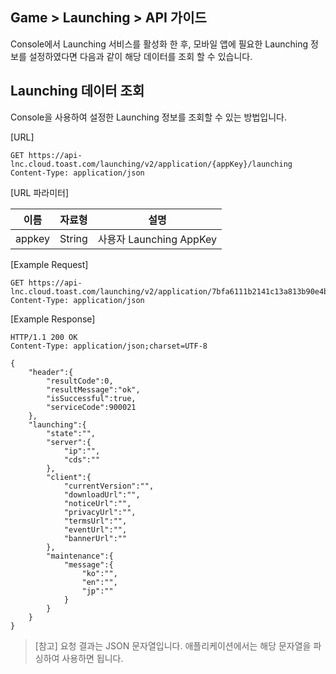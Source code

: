 ## Game > Launching > API 가이드

Console에서 Launching 서비스를 활성화 한 후, 모바일 앱에 필요한 Launching 정보를 설정하였다면 다음과 같이 해당 데이터를 조회 할 수 있습니다.

## Launching 데이터 조회

Console을 사용하여 설정한 Launching 정보를 조회할 수 있는 방법입니다.

[URL]

```http
GET https://api-lnc.cloud.toast.com/launching/v2/application/{appKey}/launching
Content-Type: application/json
```

[URL 파라미터]

| 이름     | 자료형    | 설명                   |
| ------ | ------ | -------------------- |
| appkey | String | 사용자 Launching AppKey |

[Example Request]

```http
GET https://api-lnc.cloud.toast.com/launching/v2/application/7bfa6111b2141c13a813b90e4b314ac7308ea00dc2584611c089518f2da5cb6a/launching
Content-Type: application/json
```

[Example Response]

```http
HTTP/1.1 200 OK
Content-Type: application/json;charset=UTF-8

{
    "header":{
        "resultCode":0,
        "resultMessage":"ok",
        "isSuccessful":true,
        "serviceCode":900021
    },
    "launching":{
        "state":"",
        "server":{
            "ip":"",
            "cds":""
        },
        "client":{
            "currentVersion":"",
            "downloadUrl":"",
            "noticeUrl":"",
            "privacyUrl":"",
            "termsUrl":"",
            "eventUrl":"",
            "bannerUrl":""
        },
        "maintenance":{
            "message":{
                "ko":"",
                "en":"",
                "jp":""
            }
        }
    }
}
```

> [참고]
> 요청 결과는 JSON 문자열입니다. 애플리케이션에서는 해당 문자열을 파싱하여 사용하면 됩니다.
